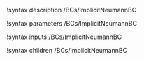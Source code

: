 !syntax description /BCs/ImplicitNeumannBC

!syntax parameters /BCs/ImplicitNeumannBC

!syntax inputs /BCs/ImplicitNeumannBC

!syntax children /BCs/ImplicitNeumannBC
